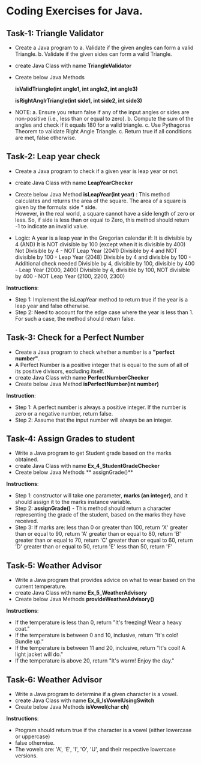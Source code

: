 # Coding Exercises for Java.

## Task-1: Triangle Validator
* Create a Java program to 
	a. Validate if the given angles can form a valid Triangle.
	b. Validate if the given sides can form a valid Triangle.
* create Java Class with name **TriangleValidator**
* Create below Java Methods

	**isValidTriangle(int angle1, int angle2, int angle3)**
  
	**isRightAnglrTriangle(int side1, int side2, int side3)**

* NOTE:
a. Ensure you return false if any of the input angles or sides are non-positive (i.e., less than or equal to zero).
b. Compute the sum of the angles and check if it equals 180 for a valid triangle.
c. Use Pythagoras Theorem to validate Right Angle Triangle.
c. Return true if all conditions are met, false otherwise.

## Task-2: Leap year check 
* Create a Java program to check if a given year is leap year or not.
* create Java Class with name **LeapYearChecker**

* Create below Java Method
	**isLeapYear(int year)** : 
		This method calculates and returns the area of the square. 
		The area of a square is given by the formula: side * side. 	
		However, in the real world, a square cannot have a side length of zero or less. 
		So, if side is less than or equal to Zero, this method should return -1 to indicate an invalid value.

* Logic:
  A year is a leap year in the Gregorian calendar if:
	It is divisible by 4 (AND)
	It is NOT divisible by 100 (except when it is divisible by 400)
	Not Divisible by 4 - NOT Leap Year (2041)
	Divisible by 4 and NOT divisible by 100 - Leap Year (2048)
	Divisible by 4 and divisible by 100 - Additional check needed
	Divisible by 4, divisible by 100, divisible by 400 - Leap Year (2000, 2400)
	Divisible by 4, divisible by 100, NOT divisible by 400 - NOT Leap Year (2100, 2200, 2300)	

**Instructions**:
* Step 1: Implement the isLeapYear method to return true if the year is a leap year and false otherwise.
* Step 2: Need to account for the edge case where the year is less than 1. For such a case, the method should return false.

## Task-3: Check for a Perfect Number
* Create a Java program to check whether a number is a **"perfect number"**.
* A Perfect Number is a positive integer that is equal to the sum of all of its positive divisors, excluding itself.
* create Java Class with name **PerfectNumberChecker**
* Create below Java Method
	**isPerfectNumber(int number)**

**Instruction**:
* Step 1: A perfect number is always a positive integer. If the number is zero or a negative number, return false.
* Step 2: Assume that the input number will always be an integer.

## Task-4: Assign Grades to student
* Write a Java program to get Student grade based on the marks obtained.
* create Java Class with name **Ex_4_StudentGradeChecker**
* Create below Java Methods
	** assignGrade()**

**Instructions**:
* Step 1: constructor will take one parameter, **marks (an integer)**, and it should assign it to the marks instance variable.
* Step 2: **assignGrade()** - This method should return a character representing the grade of the student, based on the marks they have received.
* Step 3: If marks are:
			less than 0 or greater than 100, return 'X'
			greater than or equal to 90, return 'A'
			greater than or equal to 80, return 'B'
			greater than or equal to 70, return 'C'
			greater than or equal to 60, return 'D'
			greater than or equal to 50, return 'E'
			less than 50, return 'F'

## Task-5: Weather Advisor
* Write a Java program that provides advice on what to wear based on the current temperature.
* create Java Class with name **Ex_5_WeatherAdvisory**
* Create below Java Methods
	**provideWeatherAdvisory()**

**Instructions**:
* If the temperature is less than 0, return "It's freezing! Wear a heavy coat."
* If the temperature is between 0 and 10, inclusive, return "It's cold! Bundle up."
* If the temperature is between 11 and 20, inclusive, return "It's cool! A light jacket will do."
* If the temperature is above 20, return "It's warm! Enjoy the day."

## Task-6: Weather Advisor
* Write a Java program to determine if a given character is a vowel.
* create Java Class with name **Ex_6_IsVowelUsingSwitch**
* Create below Java Methods
	**isVowel(char ch)**

**Instructions**:
* Program should return true if the character is a vowel (either lowercase or uppercase) 
* false otherwise. 
* The vowels are: 'A', 'E', 'I', 'O', 'U', and their respective lowercase versions.
